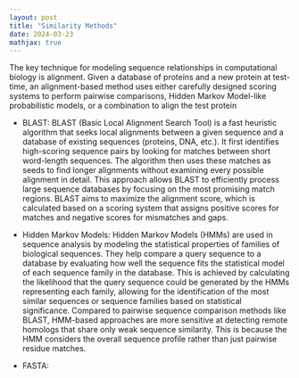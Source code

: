 ```yaml
---
layout: post
title: "Similarity Methods"
date: 2024-03-23
mathjax: true
---
```


The key technique for modeling sequence relationships in computational biology is alignment. Given a database of proteins and a new protein at test-time, an alignment-based method uses either carefully designed scoring systems to perform pairwise comparisons, Hidden Markov Model-like probabilistic models, or a combination to align the test protein

- BLAST: BLAST (Basic Local Alignment Search Tool) is a fast heuristic algorithm that seeks local alignments between a given sequence and a database of existing sequences (proteins, DNA, etc.). It first identifies high-scoring sequence pairs by looking for matches between short word-length sequences. The algorithm then uses these matches as seeds to find longer alignments without examining every possible alignment in detail. This approach allows BLAST to efficiently process large sequence databases by focusing on the most promising match regions. BLAST aims to maximize the alignment score, which is calculated based on a scoring system that assigns positive scores for matches and negative scores for mismatches and gaps.

- Hidden Markov Models: Hidden Markov Models (HMMs) are used in sequence analysis by modeling the statistical properties of families of biological sequences. They help compare a query sequence to a database by evaluating how well the sequence fits the statistical model of each sequence family in the database. This is achieved by calculating the likelihood that the query sequence could be generated by the HMMs representing each family, allowing for the identification of the most similar sequences or sequence families based on statistical significance. Compared to pairwise sequence comparison methods like BLAST, HMM-based approaches are more sensitive at detecting remote homologs that share only weak sequence similarity. This is because the HMM considers the overall sequence profile rather than just pairwise residue matches.

- FASTA: 







